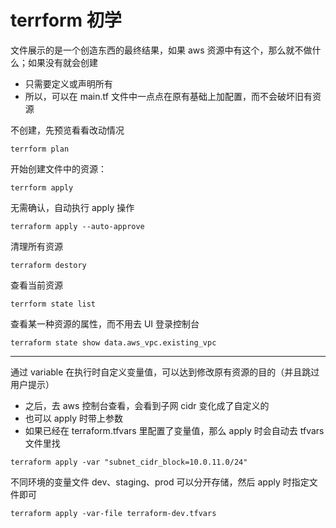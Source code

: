 
# terrform 初学

文件展示的是一个创造东西的最终结果，如果 aws 资源中有这个，那么就不做什么；如果没有就会创建

- 只需要定义或声明所有
- 所以，可以在 main.tf 文件中一点点在原有基础上加配置，而不会破坏旧有资源

不创建，先预览看看改动情况

`terrform plan`

开始创建文件中的资源：

`terrform apply`

无需确认，自动执行 apply 操作

`terraform apply --auto-approve`

清理所有资源

`terraform destory`

查看当前资源

`terrform state list`

查看某一种资源的属性，而不用去 UI 登录控制台

`terraform state show data.aws_vpc.existing_vpc`

---
通过 variable 在执行时自定义变量值，可以达到修改原有资源的目的（并且跳过用户提示）

- 之后，去 aws 控制台查看，会看到子网 cidr 变化成了自定义的
- 也可以 apply 时带上参数
- 如果已经在 terraform.tfvars 里配置了变量值，那么 apply 时会自动去 tfvars 文件里找

`terraform apply -var "subnet_cidr_block=10.0.11.0/24"`

不同环境的变量文件 dev、staging、prod 可以分开存储，然后 apply 时指定文件即可

`terraform apply -var-file terraform-dev.tfvars`
